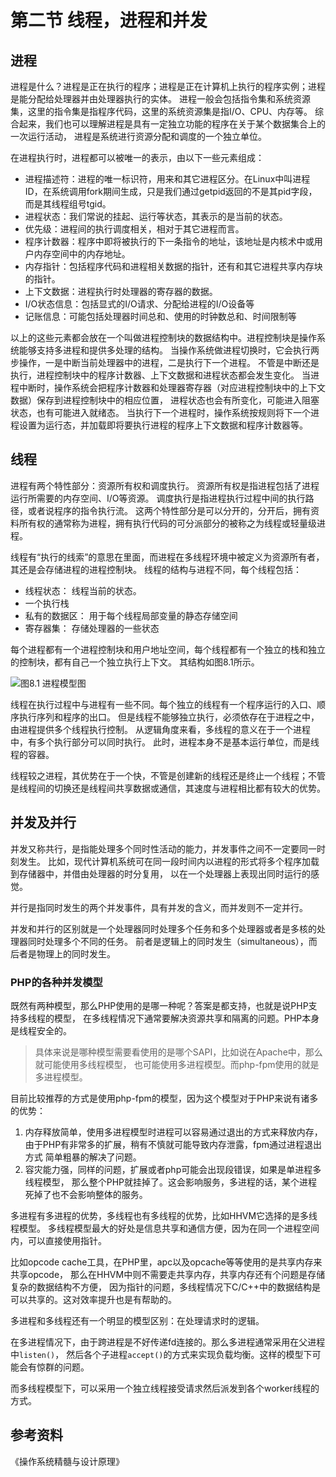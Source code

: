 # 第二节 线程，进程和并发

## 进程
进程是什么？进程是正在执行的程序；进程是正在计算机上执行的程序实例；进程是能分配给处理器并由处理器执行的实体。
进程一般会包括指令集和系统资源集，这里的指令集是指程序代码，这里的系统资源集是指I/O、CPU、内存等。
综合起来，我们也可以理解进程是具有一定独立功能的程序在关于某个数据集合上的一次运行活动，
进程是系统进行资源分配和调度的一个独立单位。

在进程执行时，进程都可以被唯一的表示，由以下一些元素组成：

* 进程描述符：进程的唯一标识符，用来和其它进程区分。在Linux中叫进程ID，在系统调用fork期间生成，只是我们通过getpid返回的不是其pid字段，而是其线程组号tgid。
* 进程状态：我们常说的挂起、运行等状态，其表示的是当前的状态。
* 优先级：进程间的执行调度相关，相对于其它进程而言。
* 程序计数器：程序中即将被执行的下一条指令的地址，该地址是内核术中或用户内存空间中的内存地址。
* 内存指针：包括程序代码和进程相关数据的指针，还有和其它进程共享内存块的指针。
* 上下文数据：进程执行时处理器的寄存器的数据。
* I/O状态信息：包括显式的I/O请求、分配给进程的I/O设备等
* 记账信息：可能包括处理器时间总和、使用的时钟数总和、时间限制等

以上的这些元素都会放在一个叫做进程控制块的数据结构中。进程控制块是操作系统能够支持多进程和提供多处理的结构。
当操作系统做进程切换时，它会执行两步操作，一是中断当前处理器中的进程，二是执行下一个进程。
不管是中断还是执行，进程控制块中的程序计数器、上下文数据和进程状态都会发生变化。
当进程中断时，操作系统会把程序计数器和处理器寄存器（对应进程控制块中的上下文数据）保存到进程控制块中的相应位置，
进程状态也会有所变化，可能进入阻塞状态，也有可能进入就绪态。
当执行下一个进程时，操作系统按规则将下一个进程设置为运行态，并加载即将要执行进程的程序上下文数据和程序计数器等。

## 线程
进程有两个特性部分：资源所有权和调度执行。
资源所有权是指进程包括了进程运行所需要的内存空间、I/O等资源。
调度执行是指进程执行过程中间的执行路径，或者说程序的指令执行流。
这两个特性部分是可以分开的，分开后，拥有资料所有权的通常称为进程，拥有执行代码的可分派部分的被称之为线程或轻量级进程。

线程有“执行的线索”的意思在里面，而进程在多线程环境中被定义为资源所有者，其还是会存储进程的进程控制块。
线程的结构与进程不同，每个线程包括：

* 线程状态： 线程当前的状态。
* 一个执行栈
* 私有的数据区： 用于每个线程局部变量的静态存储空间
* 寄存器集： 存储处理器的一些状态

每个进程都有一个进程控制块和用户地址空间，每个线程都有一个独立的栈和独立的控制块，都有自己一个独立执行上下文。
其结构如图8.1所示。

![图8.1 进程模型图](../images/chapt08/08-02-01-thread-model.jpg)

线程在执行过程中与进程有一些不同。每个独立的线程有一个程序运行的入口、顺序执行序列和程序的出口。
但是线程不能够独立执行，必须依存在于进程之中，由进程提供多个线程执行控制。
从逻辑角度来看，多线程的意义在于一个进程中，有多个执行部分可以同时执行。
此时，进程本身不是基本运行单位，而是线程的容器。

线程较之进程，其优势在于一个快，不管是创建新的线程还是终止一个线程；不管是线程间的切换还是线程间共享数据或通信，其速度与进程相比都有较大的优势。

## 并发及并行
并发又称共行，是指能处理多个同时性活动的能力，并发事件之间不一定要同一时刻发生。
比如，现代计算机系统可在同一段时间内以进程的形式将多个程序加载到存储器中，并借由处理器的时分复用，
以在一个处理器上表现出同时运行的感觉。

并行是指同时发生的两个并发事件，具有并发的含义，而并发则不一定并行。

并发和并行的区别就是一个处理器同时处理多个任务和多个处理器或者是多核的处理器同时处理多个不同的任务。
前者是逻辑上的同时发生（simultaneous），而后者是物理上的同时发生。

### PHP的各种并发模型

既然有两种模型，那么PHP使用的是哪一种呢？答案是都支持，也就是说PHP支持多线程的模型，
在多线程情况下通常要解决资源共享和隔离的问题。PHP本身是线程安全的。

>具体来说是哪种模型需要看使用的是哪个SAPI，比如说在Apache中，那么就可能使用多线程模型，
>也可能使用多进程模型。而php-fpm使用的就是多进程模型。

目前比较推荐的方式是使用php-fpm的模型，因为这个模型对于PHP来说有诸多的优势：

1. 内存释放简单，使用多进程模型时进程可以容易通过退出的方式来释放内存，
   由于PHP有非常多的扩展，稍有不慎就可能导致内存泄露，fpm通过进程退出方式
   简单粗暴的解决了问题。
2. 容灾能力强，同样的问题，扩展或者php可能会出现段错误，如果是单进程多线程模型，
   那么整个PHP就挂掉了。这会影响服务，多进程的话，某个进程死掉了也不会影响整体的服务。


多进程有多进程的优势，多线程也有多线程的优势，比如HHVM它选择的是多线程模型。
多线程模型最大的好处是信息共享和通信方便，因为在同一个进程空间内，可以直接使用指针。

比如opcode cache工具，在PHP里，apc以及opcache等等使用的是共享内存来共享opcode，
那么在HHVM中则不需要走共享内存，共享内存还有个问题是存储复杂的数据结构不方便，
因为指针的问题，多线程情况下C/C++中的数据结构是可以共享的。这对效率提升也是有帮助的。

多进程和多线程还有一个明显的模型区别：在处理请求时的逻辑。

在多进程情况下，由于跨进程是不好传递fd连接的。那么多进程通常采用在父进程中`listen()`，
然后各个子进程`accept()`的方式来实现负载均衡。这样的模型下可能会有惊群的问题。

而多线程模型下，可以采用一个独立线程接受请求然后派发到各个worker线程的方式。


## 参考资料
《操作系统精髓与设计原理》

